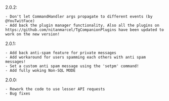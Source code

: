 2.0.2:

    - Don't let CommandHandler args propagate to different events (by @YouTwitFace)
    - Add back the plugin manager functionality. Also all the plugins on https://github.com/nitanmarcel/TgCompanionPlugins have been updated to work on the new version!

2.0.1:
    
    - Add back anti-spam feature for private messages
    - Add workaround for users spamming each others with anti spam messages!
    - Set a custom anti spam message using the 'setpm' command!
    - Add fully woking Non-SQL MODE

2.0.0:
    
    - Rework the code to use lesser API requests
    - Bug fixes